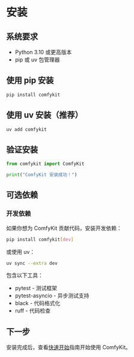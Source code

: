 # 安装

## 系统要求

- Python 3.10 或更高版本
- pip 或 uv 包管理器

## 使用 pip 安装

```bash
pip install comfykit
```

## 使用 uv 安装（推荐）

```bash
uv add comfykit
```

## 验证安装

```python
from comfykit import ComfyKit

print("ComfyKit 安装成功！")
```

## 可选依赖

### 开发依赖

如果你想为 ComfyKit 贡献代码，安装开发依赖：

```bash
pip install comfykit[dev]
```

或使用 uv：

```bash
uv sync --extra dev
```

包含以下工具：
- pytest - 测试框架
- pytest-asyncio - 异步测试支持
- black - 代码格式化
- ruff - 代码检查

## 下一步

安装完成后，查看[快速开始](quick-start.md)指南开始使用 ComfyKit。

